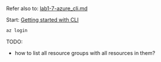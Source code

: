 Refer also to: [lab1-7-azure_cli.md](../az-104/lab1-7-azure_cli.md) 


Start: [Getting started with CLI](https://learn.microsoft.com/en-ie/cli/azure/get-started-with-azure-cli)

```bash
az login
```

TODO:
 - how to list all resource groups with all resources in them?


